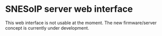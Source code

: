 # SNESoIP server web interface #

This web interface is not usable at the moment.  The new firmware/server
concept is currently under development.
